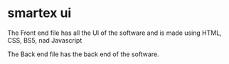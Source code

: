 # smartex ui
The Front end file has all the UI of the software and is made using HTML, CSS, BS5, nad Javascript




The Back end file has the back end of the software.
